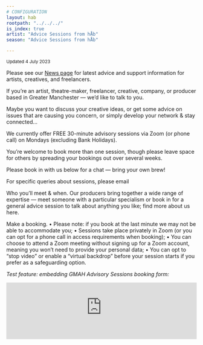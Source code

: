 ```yaml
---
# CONFIGURATION
layout: hab
rootpath: "../../../"
is_index: true
artist: "Advice Sessions from hÅb"
season: "Advice Sessions from hÅb"

---
```

<small>Updated 4 July 2023</small>        
        
Please see our [News page](/news/#artists) for latest advice and support information for artists, creatives, and freelancers.         

If you’re an artist, theatre-maker, freelancer, creative, company, or producer based in Greater Manchester — we’d like to talk to you.

Maybe you want to discuss your creative ideas,  or get some advice on issues that are causing you concern,  or simply develop your network & stay connected…

We currently offer FREE 30-minute advisory sessions via Zoom (or phone call) on Mondays (excluding Bank Holidays).

You’re welcome to book more than one session, though please leave space for others by spreading your bookings out over several weeks.

Please book in with us below for a chat — bring your own brew!

For specific queries about sessions, please email 
         
Who you’ll meet & when.
Our producers bring together a wide range of expertise — meet someone with a particular specialism or book in for a general advice session to talk about anything you like; find more about us here.

Make a booking.
• Please note: if you book at the last minute we may not be able to accommodate you;
• Sessions take place privately in Zoom (or you can opt for a phone call in access requirements when booking);
• You can choose to attend a Zoom meeting without signing up for a Zoom account, meaning you won’t need to provide your personal data;
• You can opt to “stop video” or enable a “virtual backdrop” before your session starts if you prefer as a safeguarding option.

*Test feature: embedding GMAH Advisory Sessions booking form:*        
<iframe src="https://app.squarespacescheduling.com/schedule.php?owner=" title="Schedule Appointment" width="100%" frameBorder="0"></iframe><script src="https://embed.acuityscheduling.com/js/embed.js" type="text/javascript"></script>         
